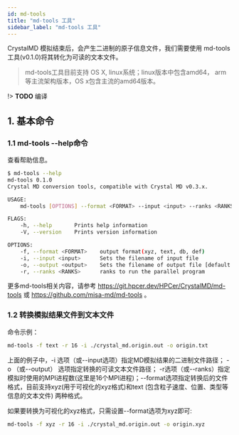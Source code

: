 ```yaml
---
id: md-tools
title: "md-tools 工具"
sidebar_label: "md-tools 工具"
---
```


CrystalMD 模拟结束后，会产生二进制的原子信息文件，我们需要使用 md-tools 工具(v0.1.0)将其转化为可读的文本文件。

> md-tools工具目前支持 OS X, linux系统；linux版本中包含amd64， arm等主流架构版本，OS x包含主流的amd64版本。

!> __TODO__ 编译

## 1. 基本命令
### 1.1 md-tools --help命令
查看帮助信息。
```bash
$ md-tools --help
md-tools 0.1.0
Crystal MD conversion tools, compatible with Crystal MD v0.3.x.

USAGE:
    md-tools [OPTIONS] --format <FORMAT> --input <input> --ranks <RANKS>

FLAGS:
    -h, --help       Prints help information
    -V, --version    Prints version information

OPTIONS:
    -f, --format <FORMAT>    output format(xyz, text, db, def)
    -i, --input <input>      Sets the filename of input file
    -o, --output <output>    Sets the filename of output file [default: md-output]
    -r, --ranks <RANKS>      ranks to run the parallel program
```

更多md-tools相关内容，请参考 https://git.hpcer.dev/HPCer/CrystalMD/md-tools 或 https://github.com/misa-md/md-tools 。

### 1.2 转换模拟结果文件到文本文件
命令示例：
```bash
md-tools -f text -r 16 -i ./crystal_md.origin.out -o origin.txt
```
上面的例子中，-i 选项（或--input选项）指定MD模拟结果的二进制文件路径； -o （或--output） 选项指定转换的可读文本文件路径； -r选项（或--ranks）指定模拟时使用的MPI进程数(这里是16个MPI进程)；--format选项指定转换后的文件格式，目前支持xyz(用于可视化的xyz格式)和text (包含粒子速度、位置、类型等信息的文本文件) 两种格式。

如果要转换为可视化的xyz格式，只需设置--format选项为xyz即可:
```bash
md-tools -f xyz -r 16 -i ./crystal_md.origin.out -o origin.xyz
```